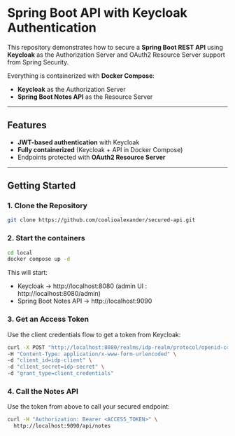 # Spring Boot API with Keycloak Authentication

This repository demonstrates how to secure a **Spring Boot REST API** using **Keycloak** as the Authorization Server and OAuth2 Resource Server support from Spring Security.

Everything is containerized with **Docker Compose**:
- **Keycloak** as the Authorization Server
- **Spring Boot Notes API** as the Resource Server

---

## Features
-  **JWT-based authentication** with Keycloak
-  **Fully containerized** (Keycloak + API in Docker Compose)
-  Endpoints protected with **OAuth2 Resource Server**

---

## Getting Started

### 1. Clone the Repository
```bash
git clone https://github.com/coolioalexander/secured-api.git
```

### 2. Start the containers
```bash
cd local
docker compose up -d
```
This will start:

- Keycloak → http://localhost:8080 (admin UI : http://localhost:8080/admin)
- Spring Boot Notes API → http://localhost:9090

### 3. Get an Access Token

Use the client credentials flow to get a token from Keycloak:
```bash
curl -X POST "http://localhost:8080/realms/idp-realm/protocol/openid-connect/token" \
-H "Content-Type: application/x-www-form-urlencoded" \
-d "client_id=idp-client" \
-d "client_secret=idp-secret" \
-d "grant_type=client_credentials"
```

### 4. Call the Notes API

Use the token from above to call your secured endpoint:
```bash
curl -H "Authorization: Bearer <ACCESS_TOKEN>" \
  http://localhost:9090/api/notes
```
